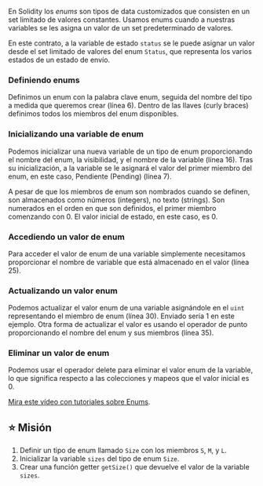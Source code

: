En Solidity  los *enums* son tipos de data customizados que consisten en un set limitado de valores constantes. Usamos enums cuando a nuestras variables se les asigna un valor de un set predeterminado de valores. 

En este contrato, a la variable de estado `status` se le puede asignar un valor desde el set limitado de valores del enum `Status`, que representa los varios estados de un estado de envío. 

### Definiendo enums
Definimos un enum con la palabra clave enum, seguida del nombre del tipo a medida que queremos crear (línea 6). Dentro de las llaves (curly braces) definimos todos los miembros del enum disponibles. 

### Inicializando una variable de enum
Podemos inicializar una nueva variable de un tipo de enum proporcionando el nombre del enum, la visibilidad, y el nombre de la variable (línea 16). Tras su inicialización, a la variable se le asignará el valor del primer miembro del enum, en este caso, Pendiente (Pending) (línea 7).

A pesar de que los miembros de enum son nombrados cuando se definen, son almacenados como números (integers), no texto (strings). Son numerados en el orden en que son definidos, el primer miembro comenzando con 0. El valor inicial de estado, en este caso, es 0. 


### Accediendo un valor de enum
Para acceder el valor de enum de una variable simplemente necesitamos proporcionar el nombre de variable que está almacenado en el valor (línea 25).

### Actualizando un valor enum 
Podemos actualizar el valor enum de una variable asignándole en el `uint` representando el miembro de enum (línea 30). Enviado sería 1 en este ejemplo. Otra forma de actualizar el valor es usando el operador de punto proporcionando el nombre del enum y sus miembros (línea 35).

### Eliminar un valor de enum 
Podemos usar el operador delete para eliminar el valor enum de la variable, lo que significa respecto a las colecciones y mapeos que el valor inicial es 0. 

<a href="https://www.youtube.com/watch?v=yJbx07N15j0" target="_blank">Mira este vídeo con tutoriales sobre Enums</a>.

## ⭐️ Misión
1. Definir un tipo de enum llamado `Size` con los miembros `S`, `M`, y `L`.
2. Inicializar la variable `sizes` del tipo de enum `Size`.
3. Crear una función getter `getSize()` que devuelve el valor de la variable `sizes`.
